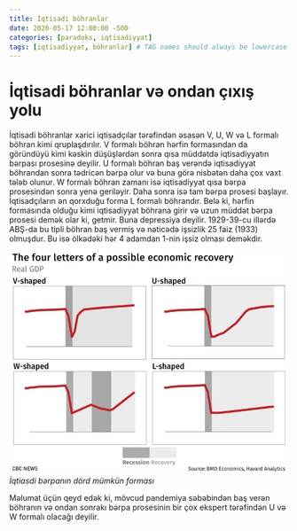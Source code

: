 ```yaml
---
title: İqtisadi böhranlar
date: 2020-05-17 12:00:00 -500
categories: [paradoks, iqtisadiyyat]
tags: [iqtisadiyyat, böhranlar] # TAG names should always be lowercase
---
```


# İqtisadi böhranlar və ondan çıxış yolu

İqtisadi böhranlar xarici iqtisadçılar tərəfindən əsasən V, U, W və L formalı böhran kimi qruplaşdırılır. V formalı böhran hərfin formasından da göründüyü kimi kəskin düşüşlərdən sonra qısa müddətdə iqtisadiyyatın bərpası prosesinə deyilir. U formalı böhran baş verəndə iqtisadiyyat böhrandan sonra tədricən bərpa olur və buna görə nisbətən daha çox vaxt tələb olunur. W formalı böhran zamanı isə iqtisadiyyat qısa bərpa prosesindən sonra yenə geriləyir. Daha sonra isə tam bərpa prosesi başlayır. İqtisadçıların ən qorxduğu forma L formalı böhrandır. Belə ki, hərfin formasında olduğu kimi iqtisadiyyat böhrana girir və uzun müddət bərpa prosesi demək olar ki, getmir. Buna depressiya deyilir. 1929-39-cu illərdə ABŞ-da bu tipli böhran baş vermiş və nəticədə işsizlik 25 faiz (1933) olmuşdur. Bu isə ölkədəki hər 4 adamdan 1-nin işsiz olması deməkdir.

![img-description](./photos/economic-recovery.jpeg)
_İqtiasdi bərpanın dörd mümkün forması_

Məlumat üçün qeyd edək ki, mövcud pandemiya səbəbindən baş verən böhranın və ondan sonrakı bərpa prosesinin bir çox ekspert tərəfindən U və W formalı olacağı deyilir.
